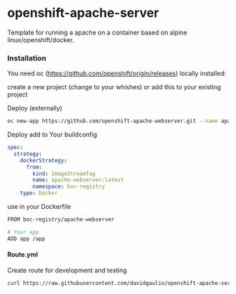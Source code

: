 # openshift-apache-server

Template for running a apache on a container based on alpine linux/openshift/docker.

### Installation

You need oc (https://github.com/openshift/origin/releases) locally installed:

create a new project (change to your whishes) or add this to your existing project

Deploy (externally)

```sh
oc new-app https://github.com/openshift-apache-webserver.git --name apache-webserver
```

Deploy add to Your buildconfig
```yaml
spec:
  strategy:
    dockerStrategy:
      from:
        kind: ImageStreamTag
        name: apache-webserver:latest
        namespace: boc-registry
    type: Docker
```
use in your Dockerfile
```sh
FROM boc-registry/apache-webserver

# Your app
ADD app /app
```

#### Route.yml

Create route for development and testing

```sh
curl https://raw.githubusercontent.com/davidgaulin/openshift-apache-server/master/Route.yaml | oc create -f -
```
